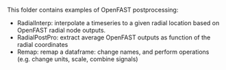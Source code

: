 This folder contains examples of OpenFAST postprocessing:

- RadialInterp: interpolate a timeseries to a given radial location based on OpenFAST radial node outputs.
- RadialPostPro: extract average OpenFAST outputs as function of the radial coordinates
- Remap: remap a dataframe: change names, and perform operations (e.g. change units, scale, combine signals)



